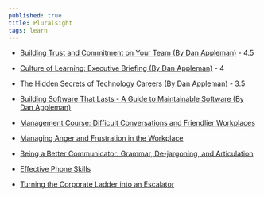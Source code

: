 ```yaml
---
published: true
title: Pluralsight
tags: learn
---
```

- [Building Trust and Commitment on Your Team (By Dan Appleman)](https://app.pluralsight.com/library/courses/building-trust-commitment-your-team/table-of-contents) - 4.5
- [Culture of Learning: Executive Briefing (By Dan Appleman)](https://app.pluralsight.com/library/courses/culture-of-learning-executive-briefing/table-of-contents) - 4
- [The Hidden Secrets of Technology Careers (By Dan Appleman)](https://app.pluralsight.com/library/courses/technology-careers-dark-side/table-of-contents) - 3.5

- [Building Software That Lasts - A Guide to Maintainable Software (By Dan Appleman)](https://app.pluralsight.com/course-player?clipId=133e20c5-e325-463c-8a2e-fe88ab139f94)

- [Management Course: Difficult Conversations and Friendlier Workplaces](https://app.pluralsight.com/library/courses/management-difficult-conversations-friendlier-workplaces/table-of-contents)
- [Managing Anger and Frustration in the Workplace](https://app.pluralsight.com/library/courses/managing-anger-frustration-workplace/table-of-contents)

- [Being a Better Communicator: Grammar, De-jargoning, and Articulation](https://app.pluralsight.com/library/courses/being-better-communicator-grammar-dejargoning-articulation/table-of-contents)
- [Effective Phone Skills](https://app.pluralsight.com/library/courses/effective-phone-skills/table-of-contents)

- [Turning the Corporate Ladder into an Escalator](https://app.pluralsight.com/library/courses/turning-corporate-ladder-into-escalator/table-of-contents)
